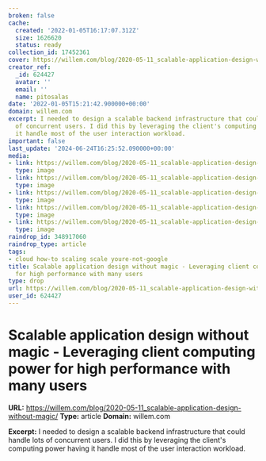 ```yaml
---
broken: false
cache:
  created: '2022-01-05T16:17:07.312Z'
  size: 1626620
  status: ready
collection_id: 17452361
cover: https://willem.com/blog/2020-05-11_scalable-application-design-without-magic/images/Scalable-application-design-without-magic-2x.jpg
creator_ref:
  _id: 624427
  avatar: ''
  email: ''
  name: pitosalas
date: '2022-01-05T15:21:42.900000+00:00'
domain: willem.com
excerpt: I needed to design a scalable backend infrastructure that could handle lots
  of concurrent users. I did this by leveraging the client's computing power having
  it handle most of the user interaction workload.
important: false
last_update: '2024-06-24T16:25:52.090000+00:00'
media:
- link: https://willem.com/blog/2020-05-11_scalable-application-design-without-magic/images/Scalable-application-design-without-magic-2x.jpg
  type: image
- link: https://willem.com/blog/2020-05-11_scalable-application-design-without-magic/images/i_00_One-user-interacting-with-one-server_960px.png
  type: image
- link: https://willem.com/blog/2020-05-11_scalable-application-design-without-magic/images/i_01_Server-under-high-load-handling-multiple-concurrent-users_960px.png
  type: image
- link: https://willem.com/blog/2020-05-11_scalable-application-design-without-magic/images/i_02_Smartphones-and-tablets-PC-s-have-become-more-powerful-over-the-years-image-Apple_960px.jpg
  type: image
- link: https://willem.com/blog/2020-05-11_scalable-application-design-without-magic/images/i_03_Leveraging-a-user-s-device-the-user-s-phone-does-most-of-the-work-originally-done-by-the-server_960px.png
  type: image
raindrop_id: 348917060
raindrop_type: article
tags:
- cloud how-to scaling scale youre-not-google
title: Scalable application design without magic - Leveraging client computing power
  for high performance with many users
type: drop
url: https://willem.com/blog/2020-05-11_scalable-application-design-without-magic/
user_id: 624427
---
```


# Scalable application design without magic - Leveraging client computing power for high performance with many users

**URL:** https://willem.com/blog/2020-05-11_scalable-application-design-without-magic/
**Type:** article
**Domain:** willem.com

**Excerpt:** I needed to design a scalable backend infrastructure that could handle lots of concurrent users. I did this by leveraging the client's computing power having it handle most of the user interaction workload.

